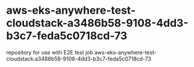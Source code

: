 # aws-eks-anywhere-test-cloudstack-a3486b58-9108-4dd3-b3c7-feda5c0718cd-73
repository for use with E2E test job aws-eks-anywhere-test-cloudstack:a3486b58-9108-4dd3-b3c7-feda5c0718cd-73
